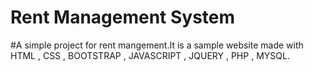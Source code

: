 # Rent Management System 
#A simple project for rent mangement.It is a sample website made with HTML , CSS , BOOTSTRAP , JAVASCRIPT , JQUERY , PHP , MYSQL. 
